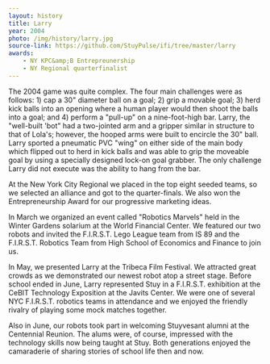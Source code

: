 ```yaml
---
layout: history
title: Larry
year: 2004
photo: /img/history/larry.jpg
source-link: https://github.com/StuyPulse/ifi/tree/master/larry
awards:
    - NY KPC&amp;B Entrepreunership
    - NY Regional quarterfinalist
---
```

The 2004 game was quite complex. The four main challenges were as follows: 1) cap a 30" diameter ball on a goal; 2) grip a movable goal; 3) herd kick balls into an opening where a human player would then shoot the balls into a goal; and 4) perform a "pull-up" on a nine-foot-high bar. Larry, the "well-built 'bot" had a two-jointed arm and a gripper similar in structure to that of Lola's; however, the hooped arms were built to encircle the 30" ball. Larry sported a pneumatic PVC "wing" on either side of the main body which flipped out to herd in kick balls and was able to grip the moveable goal by using a specially designed lock-on goal grabber. The only challenge Larry did not execute was the ability to hang from the bar.

At the New York City Regional we placed in the top eight seeded teams, so we selected an alliance and got to the quarter-finals. We also won the Entrepreneurship Award for our progressive marketing ideas.

In March we organized an event called "Robotics Marvels" held in the Winter Gardens solarium at the World Financial Center. We featured our two robots and invited the F.I.R.S.T. Lego League team from IS 89 and the F.I.R.S.T. Robotics Team from High School of Economics and Finance to join us.

In May, we presented Larry at the Tribeca Film Festival. We attracted great crowds as we demonstrated our newest robot atop a street stage. Before school ended in June, Larry represented Stuy in a F.I.R.S.T. exhibition at the CeBIT Technology Exposition at the Javits Center. We were one of several NYC F.I.R.S.T. robotics teams in attendance and we enjoyed the friendly rivalry of playing some mock matches together.

Also in June, our robots took part in welcoming Stuyvesant alumni at the Centennial Reunion. The alums were, of course, impressed with the technology skills now being taught at Stuy. Both generations enjoyed the camaraderie of sharing stories of school life then and now.
